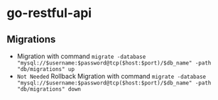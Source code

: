 # go-restful-api

## Migrations 
  * Migration with command `migrate -database "mysql://$username:$password@tcp($host:$port)/$db_name" -path "db/migrations" up`
  * ```Not Needed``` Rollback Migration with command `migrate -database "mysql://$username:$password@tcp($host:$port)/$db_name" -path "db/migrations" down`
